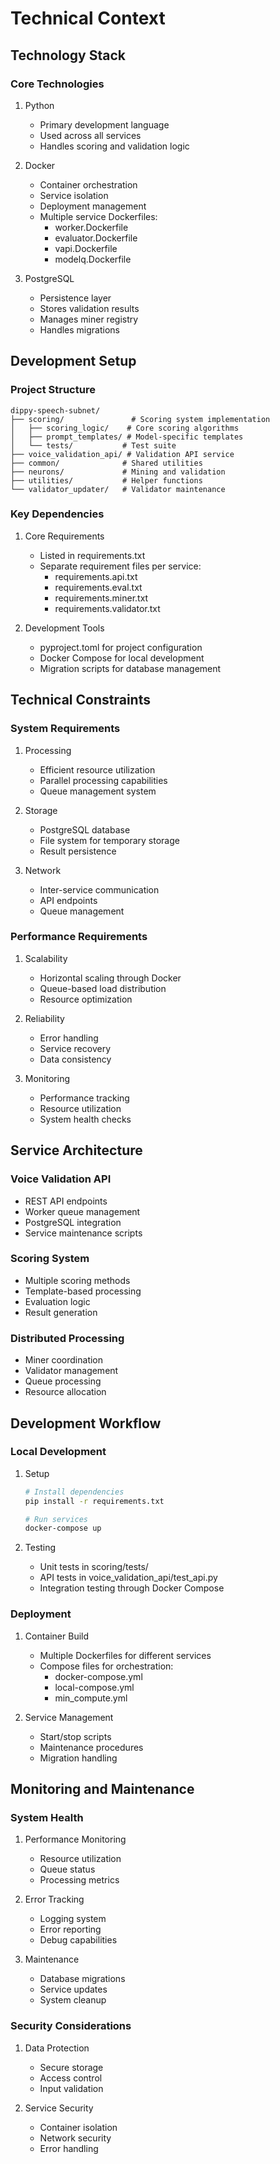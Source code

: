 # Technical Context

## Technology Stack

### Core Technologies
1. Python
   - Primary development language
   - Used across all services
   - Handles scoring and validation logic

2. Docker
   - Container orchestration
   - Service isolation
   - Deployment management
   - Multiple service Dockerfiles:
     - worker.Dockerfile
     - evaluator.Dockerfile
     - vapi.Dockerfile
     - modelq.Dockerfile

3. PostgreSQL
   - Persistence layer
   - Stores validation results
   - Manages miner registry
   - Handles migrations

## Development Setup

### Project Structure
```
dippy-speech-subnet/
├── scoring/               # Scoring system implementation
│   ├── scoring_logic/    # Core scoring algorithms
│   ├── prompt_templates/ # Model-specific templates
│   └── tests/           # Test suite
├── voice_validation_api/ # Validation API service
├── common/              # Shared utilities
├── neurons/             # Mining and validation
├── utilities/           # Helper functions
└── validator_updater/   # Validator maintenance
```

### Key Dependencies
1. Core Requirements
   - Listed in requirements.txt
   - Separate requirement files per service:
     - requirements.api.txt
     - requirements.eval.txt
     - requirements.miner.txt
     - requirements.validator.txt

2. Development Tools
   - pyproject.toml for project configuration
   - Docker Compose for local development
   - Migration scripts for database management

## Technical Constraints

### System Requirements
1. Processing
   - Efficient resource utilization
   - Parallel processing capabilities
   - Queue management system

2. Storage
   - PostgreSQL database
   - File system for temporary storage
   - Result persistence

3. Network
   - Inter-service communication
   - API endpoints
   - Queue management

### Performance Requirements
1. Scalability
   - Horizontal scaling through Docker
   - Queue-based load distribution
   - Resource optimization

2. Reliability
   - Error handling
   - Service recovery
   - Data consistency

3. Monitoring
   - Performance tracking
   - Resource utilization
   - System health checks

## Service Architecture

### Voice Validation API
- REST API endpoints
- Worker queue management
- PostgreSQL integration
- Service maintenance scripts

### Scoring System
- Multiple scoring methods
- Template-based processing
- Evaluation logic
- Result generation

### Distributed Processing
- Miner coordination
- Validator management
- Queue processing
- Resource allocation

## Development Workflow

### Local Development
1. Setup
   ```bash
   # Install dependencies
   pip install -r requirements.txt
   
   # Run services
   docker-compose up
   ```

2. Testing
   - Unit tests in scoring/tests/
   - API tests in voice_validation_api/test_api.py
   - Integration testing through Docker Compose

### Deployment
1. Container Build
   - Multiple Dockerfiles for different services
   - Compose files for orchestration:
     - docker-compose.yml
     - local-compose.yml
     - min_compute.yml

2. Service Management
   - Start/stop scripts
   - Maintenance procedures
   - Migration handling

## Monitoring and Maintenance

### System Health
1. Performance Monitoring
   - Resource utilization
   - Queue status
   - Processing metrics

2. Error Tracking
   - Logging system
   - Error reporting
   - Debug capabilities

3. Maintenance
   - Database migrations
   - Service updates
   - System cleanup

### Security Considerations
1. Data Protection
   - Secure storage
   - Access control
   - Input validation

2. Service Security
   - Container isolation
   - Network security
   - Error handling
